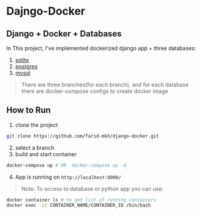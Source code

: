 # Dajngo-Docker

## Django + Docker + Databases

In This project, I've implemented dockerized django app + three databases:
1. [sqlite](https://github.com/farid-mkh/django-docker/tree/sqlite)
2. [postgres](https://github.com/farid-mkh/django-docker/tree/postgres)
3. [mysql](https://github.com/farid-mkh/django-docker/tree/mysql)

> There are three branches(for each branch), and for each database there are docker-compose configs to create docker image

## How to Run
1. clone the project
```bash
git clone https://github.com/farid-mkh/django-docker.git
```
2. select a branch
3. build and start container
```bash
docker-compose up # OR  docker-compose up -d
```
4. App is running on `http://localhost:8000/` 


> Note: To access to database or python app you can use:
```bash
docker container ls # to get list of running containers
docker exec -it CONTAINER_NAME/CONTAINER_ID /bin/bash 
```